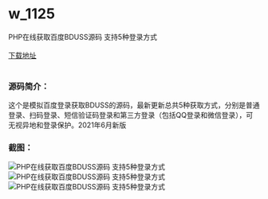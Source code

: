 # w_1125
PHP在线获取百度BDUSS源码 支持5种登录方式
<br/></br>
[下载地址](https://www.uuid2.com/1125.html "下载地址")
<br/></br>
<h3>源码简介：</h3>
<p>这个是模拟百度登录获取BDUSS的源码，最新更新总共5种获取方式，分别是普通登录、扫码登录、短信验证码登录和第三方登录（包括QQ登录和微信登录），可无视异地和登录保护。2021年6月新版<p>
<h3>截图：</h3>
<img src="https://www.uuid2.com/wp-content/uploads/img/202106/8875168941.png" alt="PHP在线获取百度BDUSS源码 支持5种登录方式"><img src="https://www.uuid2.com/wp-content/uploads/img/202106/d8f295a784.png" alt="PHP在线获取百度BDUSS源码 支持5种登录方式"><img src="https://www.uuid2.com/wp-content/uploads/img/202106/0442dbb675.png" alt="PHP在线获取百度BDUSS源码 支持5种登录方式">
